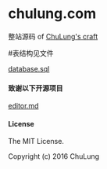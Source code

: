# chulung.com
整站源码 of [ChuLung's craft](https://chulung.com) 


#表结构见文件 

[database.sql](/database.sql)

#### 致谢以下开源项目
[editor.md](https://github.com/pandao/editor.md)

#### License

The MIT License.

Copyright (c) 2016 ChuLung
